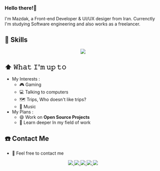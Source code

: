 ### Hello there!👋
I'm Mazdak, a Front-end Developer & UI/UX desiger from Iran. Currenctly I'm studying Software engineering and also works as a freelancer. 

##  🚀 Skills
<p align="center">
  <a href="https://skillicons.dev">
    <img src="https://skillicons.dev/icons?i=html,css,js,tailwind,git,github,wordpress,ps,xd,figma" />
  </a>
</p>
  
## ⬆️ 𝚆𝚑𝚊𝚝 𝙸'𝚖 𝚞𝚙 𝚝𝚘
  - My Interests :
    - 🎮 Gaming
    - 💻 Talking to computers
    - 🗺 Trips, Who doesn't like trips?
    - 🎵 Music
  - My Plans :
    - 😄 Work on **Open Source Projects**
    - 🔭 Learn deeper In my field of work
 

  
## :phone: Contact Me
  - 🤟 Feel free to contact me 
  <p align="center">
     <a href="https://t.me/mazdak_es23">
       <img src="https://img.shields.io/badge/Telegram-2CA5E0?style=for-the-badge&logo=telegram&logoColor=white">
     </a>
     <a href="mailto:mazdak.es23@gmail.com">
       <img src="https://img.shields.io/badge/Gmail-D14836?style=for-the-badge&logo=gmail&logoColor=white">
     </a>
     <a href="https://www.instagram.com/mazdak_es">
       <img src="https://img.shields.io/badge/Instagram-E4405F?style=for-the-badge&logo=instagram&logoColor=white">
     </a>
     </a>
     <a href="https://dribbble.com/Mazdak23">
       <img src="https://img.shields.io/badge/Dribbble-EA4C89?style=for-the-badge&logo=dribbble&logoColor=white">
     </a>
     <a href="https://www.threads.net/@mazdak.esmaeili">
       <img src="https://img.shields.io/badge/Threads-000000?style=for-the-badge&logo=Threads&logoColor=white">
     </a>
  </p>
